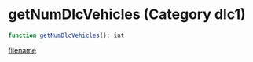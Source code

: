 # getNumDlcVehicles (Category dlc1)

```js
function getNumDlcVehicles(): int
```

[filename](getNumDlcVehicles_m.md ':include')